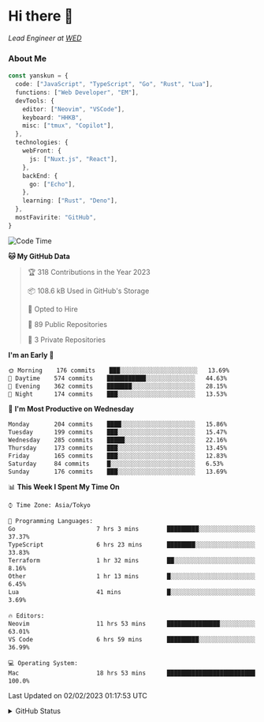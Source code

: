 # Hi there&nbsp;:wave:

_Lead Engineer at [WED](https://github.com/wedinc)_

### About Me

```ts
const yanskun = {
  code: ["JavaScript", "TypeScript", "Go", "Rust", "Lua"],
  functions: ["Web Developer", "EM"],
  devTools: {
    editor: ["Neovim", "VSCode"],
    keyboard: "HHKB",
    misc: ["tmux", "Copilot"],
  },
  technologies: {
    webFront: {
      js: ["Nuxt.js", "React"],
    },
    backEnd: {
      go: ["Echo"],
    },
    learning: ["Rust", "Deno"],
  },
  mostFavirite: "GitHub",
}
```

<!--START_SECTION:waka-->
![Code Time](http://img.shields.io/badge/Code%20Time-147%20hrs%2014%20mins-blue)

**🐱 My GitHub Data** 

> 🏆 318 Contributions in the Year 2023
 > 
> 📦 108.6 kB Used in GitHub's Storage 
 > 
> 💼 Opted to Hire
 > 
> 📜 89 Public Repositories 
 > 
> 🔑 3 Private Repositories  
 > 
**I'm an Early 🐤** 

```text
🌞 Morning    176 commits    ███░░░░░░░░░░░░░░░░░░░░░░   13.69% 
🌆 Daytime    574 commits    ███████████░░░░░░░░░░░░░░   44.63% 
🌃 Evening    362 commits    ███████░░░░░░░░░░░░░░░░░░   28.15% 
🌙 Night      174 commits    ███░░░░░░░░░░░░░░░░░░░░░░   13.53%

```
📅 **I'm Most Productive on Wednesday** 

```text
Monday       204 commits    ████░░░░░░░░░░░░░░░░░░░░░   15.86% 
Tuesday      199 commits    ███░░░░░░░░░░░░░░░░░░░░░░   15.47% 
Wednesday    285 commits    █████░░░░░░░░░░░░░░░░░░░░   22.16% 
Thursday     173 commits    ███░░░░░░░░░░░░░░░░░░░░░░   13.45% 
Friday       165 commits    ███░░░░░░░░░░░░░░░░░░░░░░   12.83% 
Saturday     84 commits     █░░░░░░░░░░░░░░░░░░░░░░░░   6.53% 
Sunday       176 commits    ███░░░░░░░░░░░░░░░░░░░░░░   13.69%

```


📊 **This Week I Spent My Time On** 

```text
⌚︎ Time Zone: Asia/Tokyo

💬 Programming Languages: 
Go                       7 hrs 3 mins        █████████░░░░░░░░░░░░░░░░   37.37% 
TypeScript               6 hrs 23 mins       ████████░░░░░░░░░░░░░░░░░   33.83% 
Terraform                1 hr 32 mins        ██░░░░░░░░░░░░░░░░░░░░░░░   8.16% 
Other                    1 hr 13 mins        █░░░░░░░░░░░░░░░░░░░░░░░░   6.45% 
Lua                      41 mins             █░░░░░░░░░░░░░░░░░░░░░░░░   3.69%

🔥 Editors: 
Neovim                   11 hrs 53 mins      ███████████████░░░░░░░░░░   63.01% 
VS Code                  6 hrs 59 mins       █████████░░░░░░░░░░░░░░░░   36.99%

💻 Operating System: 
Mac                      18 hrs 53 mins      █████████████████████████   100.0%

```


 Last Updated on 02/02/2023 01:17:53 UTC
<!--END_SECTION:waka-->

<details>
<summary>GitHub Status</summary>
<picture>
  <source media="(prefers-color-scheme: dark)" srcset="https://raw.githubusercontent.com/yanskun/yanskun/master/profile-summary-card-output/nord_dark/0-profile-details.svg">
 <img src="https://raw.githubusercontent.com/yanskun/yanskun/master/profile-summary-card-output/default/0-profile-details.svg">
</picture>
<br>
<picture>
  <source media="(prefers-color-scheme: dark)" srcset="https://raw.githubusercontent.com/yanskun/yanskun/master/profile-summary-card-output/nord_dark/1-repos-per-language.svg">
 <img src="https://raw.githubusercontent.com/yanskun/yanskun/master/profile-summary-card-output/default/1-repos-per-language.svg">
</picture>
<picture>
  <source media="(prefers-color-scheme: dark)" srcset="https://raw.githubusercontent.com/yanskun/yanskun/master/profile-summary-card-output/nord_dark/2-most-commit-language.svg">
 <img src="https://raw.githubusercontent.com/yanskun/yanskun/master/profile-summary-card-output/default/2-most-commit-language.svg">
</picture>
<br>
<picture>
  <source media="(prefers-color-scheme: dark)" srcset="https://raw.githubusercontent.com/yanskun/yanskun/master/profile-summary-card-output/nord_dark/3-stats.svg">
 <img src="https://raw.githubusercontent.com/yanskun/yanskun/master/profile-summary-card-output/default/3-stats.svg">
</picture>
<picture>
  <source media="(prefers-color-scheme: dark)" srcset="https://raw.githubusercontent.com/yanskun/yanskun/master/profile-summary-card-output/nord_dark/4-productive-time.svg">
 <img src="https://raw.githubusercontent.com/yanskun/yanskun/master/profile-summary-card-output/default/4-productive-time.svg">
</picture>
</details>
